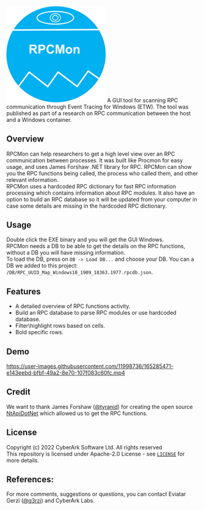 <!---[![GitHub release][release-img]][release]
[![License][license-img]][license]-->

 <img src="https://github.com/cyberark/RPCMon/blob/assets/RPCMonLogo.png" width="260">   
A GUI tool for scanning RPC communication through Event Tracing for Windows (ETW).  
The tool was published as part of a research on RPC communication between the host and a Windows container.  

## Overview
RPCMon can help researchers to get a high level view over an RPC communication between processes. It was built like Procmon for easy usage, and uses James Forshaw .NET library for RPC. RPCMon can show you the RPC functions being called, the process who called them, and other relevant information.  
RPCMon uses a hardcoded RPC dictionary for fast RPC information processing which contains information about RPC modules. It also have an option to build an RPC database so it will be updated from your computer in case some details are missing in the hardcoded RPC dictionary. 


## Usage

Double click the EXE binary and you will get the GUI Windows.  
RPCMon needs a DB to be able to get the details on the RPC functions, without a DB you will have missing information.   
To load the DB, press on `DB -> Load DB...` and choose your DB. You can a DB we added to this project: `/DB/RPC_UUID_Map_Windows10_1909_18363.1977.rpcdb.json`.  

## Features
* A detailed overview of RPC functions activity.
* Build an RPC database to parse RPC modules or use hardcoded database.
* Filter\highlight rows based on cells.
* Bold specific rows.

## Demo  

https://user-images.githubusercontent.com/11998736/165285471-e143eebd-bfbf-49a2-8e70-107f083c60fc.mp4

## Credit
We want to thank James Forshaw ([@tyranid](https://github.com/tyranid)) for creating the open source [NtApiDotNet](https://github.com/googleprojectzero/sandbox-attacksurface-analysis-tools/tree/main/NtApiDotNet) which allowed us to get the RPC functions.  

## License
Copyright (c) 2022 CyberArk Software Ltd. All rights reserved  
This repository is licensed under  Apache-2.0 License - see [`LICENSE`](LICENSE) for more details.


## References:
For more comments, suggestions or questions, you can contact Eviatar Gerzi ([@g3rzi](https://twitter.com/g3rzi)) and CyberArk Labs.

[release-img]: https://img.shields.io/github/release/cyberark/RPCMon.svg
[release]: https://github.com/cyberark/RPCMon/releases

[license-img]: https://img.shields.io/github/license/cyberark/RPCMon.svg
[license]: https://github.com/cyberark/RPCMon/blob/master/LICENSE
